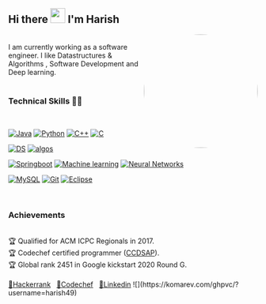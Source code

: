 <link
      rel="stylesheet"
      href="https://cdnjs.cloudflare.com/ajax/libs/font-awesome/5.15.3/css/all.min.css"
    />
<h2> Hi there <img src="https://raw.githubusercontent.com/MartinHeinz/MartinHeinz/master/wave.gif" width="30px">  I'm Harish </h2>
<img align='right' src="https://media.giphy.com/media/LmNwrBhejkK9EFP504/giphy.gif" width="230" style="border-radius:50%">

<br />
I am currently working as a software engineer. I like Datastructures & Algorithms , Software Development and Deep learning.
<br />
<br />

<h3> Technical Skills 👨‍💻</h3><br/>

[![Java](https://img.shields.io/badge/Java-orange?style=flat&logo=java&logoColor=white)](https://github.com/harish49) [![Python](https://img.shields.io/badge/-Python-black?style=flat&logo=python)](https://github.com/harish49) [![C++](https://img.shields.io/badge/-C++-00599C?style=flat&logo=c++)](https://github.com/harish49) [![C](https://img.shields.io/badge/-A8B9CC?style=flat&logo=c&logoColor=black)](https://github.com/harish49)

[![DS](https://img.shields.io/badge/-Data%20Structures-yellowgreen)](https://github.com/harish49) [![algos](https://img.shields.io/badge/-Algorithms-blue)](https://github.com/harish49)

[![Springboot](https://img.shields.io/badge/Spring-6DB33F?style=flat&logo=spring&logoColor=white)](https://github.com/harish49) [![Machine learning](https://img.shields.io/badge/-Machine%20learning-blue)](https://github.com/harish49) [![Neural Networks](https://img.shields.io/badge/-Neural%20networks-yellow)](https://github.com/harish49)

[![MySQL](https://img.shields.io/badge/MySQL-brown?style=flat&logo=mysql&logoColor=white)](https://github.com/harish49) [![Git](https://img.shields.io/badge/-Git-black?style=flat&logo=git)](https://github.com/harish49) [![Eclipse](https://img.shields.io/badge/Eclipse-2C2255?style=flat&logo=eclipse&logoColor=white)](https://github.com/harish49)

<br/>
<h3> Achievements </h3><br/>
🏆 Qualified for ACM ICPC Regionals in 2017.<br/>
🏆 Codechef certified programmer (<a href = "https://www.codechef.com/certificates/public/a320501">CCDSAP</a>).<br/>
🏆 Global rank 2451 in Google kickstart 2020 Round G.
<br/><br/>
<a href="https://www.hackerrank.com/profile/harish471998"> 🔗Hackerrank</a> &nbsp;
<a href="https://www.codechef.com/users/harish_49">🔗Codechef</a> &nbsp;
<a href="https://www.linkedin.com/in/harish-vemula-40a980153/">🔗Linkedin</a>
![](https://komarev.com/ghpvc/?username=harish49)
